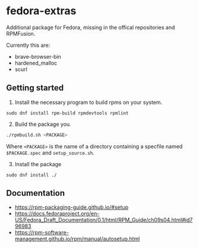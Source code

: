fedora-extras
=============

Additional package for Fedora, missing in the offical repositories and RPMFusion.

Currently this are:
- brave-browser-bin
- hardened_malloc
- scurl

Getting started
---------------

1. Install the necessary program to build rpms on your system.

```
sudo dnf install rpm-build rpmdevtools rpmlint
```

2. Build the package you.

```bash
./rpmbuild.sh <PACKAGE>
```

Where `<PACKAGE>` is the name of a directory containing a specfile named `$PACKAGE.spec` and `setup_source.sh`.

3. Install the package

```
sudo dnf install ./
```

Documentation
-------------

 - <https://rpm-packaging-guide.github.io/#setup>
 - <https://docs.fedoraproject.org/en-US/Fedora_Draft_Documentation/0.1/html/RPM_Guide/ch09s04.html#id796983>
 - <https://rpm-software-management.github.io/rpm/manual/autosetup.html>
